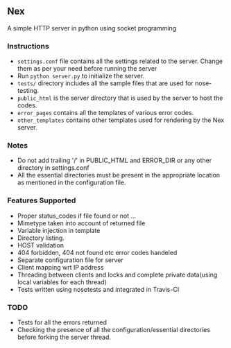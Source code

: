## Nex
A simple HTTP server in python using socket programming

### Instructions
- `settings.conf` file contains all the settings related to the server. Change them as per your need before running the server
- Run `python server.py` to initialize the server.
- `tests/` directory includes all the sample files that are used for nose-testing.
- `public_html` is the server directory that is used by the server to host the codes.
- `error_pages` contains all the templates of various error codes.
- `other_templates` contains other templates used for rendering by the Nex server.


### Notes
- Do not add trailing '/' in PUBLIC_HTML and ERROR_DIR or any other directory in settings.conf
- All the essential directories must be present in the appropriate location as mentioned in the configuration file.


### Features Supported
- Proper status_codes if file found or not ...
- Mimetype taken into account of returned file
- Variable injection in template
- Directory listing.
- HOST validation
- 404 forbidden, 404 not found etc error codes handeled
- Separate configuration file for server  
- Client mapping wrt IP address
- Threading between clients and locks and complete private data(using local variables for each thread)
- Tests written using nosetests and integrated in Travis-CI

### TODO
- Tests for all the errors returned
- Checking the presence of all the configuration/essential directories before forking the server thread.
